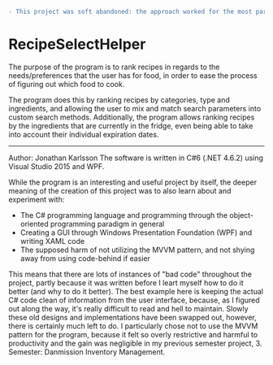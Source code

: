 ```diff
- This project was soft abandoned: the approach worked for the most part, but my demos show that the final program is no joy to use, since it takes far too long to type in recipes. As close as it got to being finished, I probably won't do much with it, as the approach is quite bad compared to things I've learnt in the meantime (SQL). 
```
# RecipeSelectHelper
The purpose of the program is to rank recipes in regards to the needs/preferences that the user has for food, in order to ease the process of figuring out which food to cook. 

The program does this by ranking recipes by categories, type and ingredients, and allowing the user to mix and match search parameters into custom search methods. Additionally, the program allows ranking recipes by the ingredients that are currently in the fridge, even being able to take into account their individual expiration dates. 

------------------------------------------------------

Author: Jonathan Karlsson
The software is written in C#6 (.NET 4.6.2) using Visual Studio 2015 and WPF.

While the program is an interesting and useful project by itself, the deeper meaning of the creation of this project was to also learn about and experiment with: 
  * The C# programming language and programming through the object-oriented programming paradigm in general 
  * Creating a GUI through Windows Presentation Foundation (WPF) and writing XAML code
  * The supposed harm of not utilizing the MVVM pattern, and not shying away from using code-behind if easier
  
This means that there are lots of instances of "bad code" throughout the project, partly because it was written before I leart myself how to do it better (and why to do it better). The best example here is keeping the actual C# code clean of information from the user interface, because, as I figured out along the way, it's really difficult to read and hell to maintain. Slowly these old designs and implementations have been swapped out, however, there is certainly much left to do. I particularly chose not to use the MVVM pattern for the program, because it felt so overly restrictive and harmful to productivity and the gain was negligible in my previous semester project, 3. Semester: Danmission Inventory Management. 
